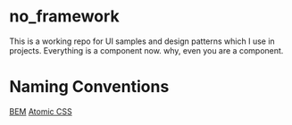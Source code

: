 # no_framework
This is a working repo for UI samples and design patterns which I use in projects. Everything is a component now. why, even you are a component.

# Naming Conventions
[BEM](https://gist.github.com/ingdir/0b211b9253c376f9cfa5)
[Atomic CSS](https://acss.io/guides/syntax.html)



